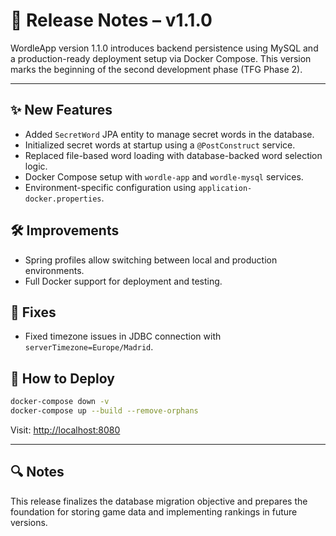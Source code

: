 # 🚀 Release Notes – v1.1.0

WordleApp version 1.1.0 introduces backend persistence using MySQL and a production-ready deployment setup via Docker Compose. This version marks the beginning of the second development phase (TFG Phase 2).

---

## ✨ New Features

- Added `SecretWord` JPA entity to manage secret words in the database.
- Initialized secret words at startup using a `@PostConstruct` service.
- Replaced file-based word loading with database-backed word selection logic.
- Docker Compose setup with `wordle-app` and `wordle-mysql` services.
- Environment-specific configuration using `application-docker.properties`.

## 🛠 Improvements

- Spring profiles allow switching between local and production environments.
- Full Docker support for deployment and testing.

## 🐞 Fixes

- Fixed timezone issues in JDBC connection with `serverTimezone=Europe/Madrid`.

## 📌 How to Deploy

```bash
docker-compose down -v
docker-compose up --build --remove-orphans
```

Visit: [http://localhost:8080](http://localhost:8080)

---

## 🔍 Notes

This release finalizes the database migration objective and prepares the foundation for storing game data and implementing rankings in future versions.
